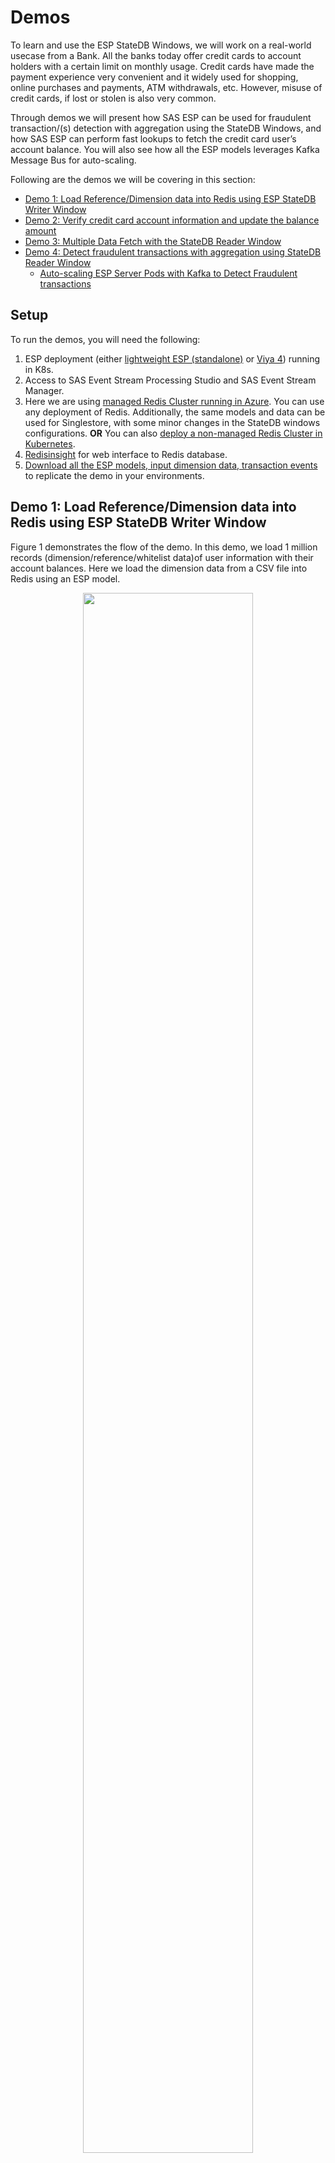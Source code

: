 # Demos

To learn and use the ESP StateDB Windows, we will work on a real-world usecase from a Bank. All the banks today offer credit cards to account holders with a certain limit on monthly usage. Credit cards have made the payment experience very convenient and it widely used for shopping, online purchases and payments, ATM withdrawals, etc. However, misuse of credit cards, if lost or stolen is also very common. 

Through demos we will present how SAS ESP can be used for fraudulent transaction/(s) detection with aggregation using the StateDB Windows, and how SAS ESP can perform fast lookups to fetch the credit card user’s account balance. You will also see how all the ESP models leverages Kafka Message Bus for auto-scaling. 

Following are the demos we will be covering in this section:

* [Demo 1: Load Reference/Dimension data into Redis using ESP StateDB Writer Window](#demo-1-load-referencedimension-data-into-redis-using-esp-statedb-writer-window)
* [Demo 2: Verify credit card account information and update the balance amount](#demo-2-verify-credit-card-account-information-and-update-the-balance-amount)
* [Demo 3: Multiple Data Fetch with the StateDB Reader Window](#demo-3-multiple-data-fetch-with-the-statedb-reader-window)
* [Demo 4: Detect fraudulent transactions with aggregation using StateDB Reader Window](#demo-4-detect-fraudulent-transactions-with-aggregation-using-statedb-reader-window)
  * [Auto-scaling ESP Server Pods with Kafka to Detect Fraudulent transactions](#auto-scaling-esp-server-pods-with-kafka-to-detect-fraudulent-transactions)

##  Setup
To run the demos, you will need the following:

1.	ESP deployment (either [lightweight ESP (standalone)](https://github.com/sassoftware/esp-kubernetes) or [Viya 4](https://github.com/sassoftware/viya4-deployment)) running in K8s.
2. Access to SAS Event Stream Processing Studio and SAS Event Stream Manager.
3.	Here we are using [managed Redis Cluster running in Azure](https://azure.microsoft.com/en-us/products/cache/#:~:text=Azure%20Cache%20for%20Redis%20is,benefits%20of%20a%20managed%20service.). You can use any deployment of Redis. Additionally, the same models and data can be used for Singlestore, with some minor changes in the StateDB windows configurations. **OR** You can also [deploy a non-managed Redis Cluster in Kubernetes](https://docs.redis.com/latest/kubernetes/deployment/quick-start/).  
4. [Redisinsight](https://redis.com/fr/redis-enterprise/redisinsight/) for web interface to Redis database.
4. [Download all the ESP models, input dimension data, transaction events](demos/demo_examples.zip) to replicate the demo in your environments.

## Demo 1: Load Reference/Dimension data into Redis using ESP StateDB Writer Window

Figure 1 demonstrates the flow of the demo. In this demo, we load 1 million records  (dimension/reference/whitelist data)of user information with their account balances. Here we load the dimension data from a CSV file into Redis using an ESP model. 

<figure align="center">
  <img src="demos/images/Demo1_LoadReferenceData.jpg" width="80%" height="80%">
  <figcaption><i>Figure 1. Demo to Load Reference/Dimension data into Redis using ESP StateDB Writer Window</i></figcaption>
</figure>

Reference data can be loaded to Redis using data sources, pipelines, or any other mechanism as well. However, in our case, we are using ESP to do that. 

Figure 2, shows the model where the source window gets the dimension data (records) from the CSV, and the StateDB writer window write them to the Redis.

<figure align="center">
  <img src="demos/images/Demo1_ESPModel.jpg" width="20%" height="20%">
  <figcaption><i>Figure 2. ESP XML Model to load reference/Dimension data into Redis</i></figcaption>
</figure>

Below is the configuration for the StateDB writer window. Change the values for the hostname and password with your Redis credentials.

```sh
        <window-statedb-writer name="StateDBWriter">
          <statedb type="redis" cluster="false" hostname=" dgespkuberedis" port="6379" password="JAhWt5FlCeEq”/>
          <write prefix="userbalance" del-dead-sec-keys="true">
            <output>
              <field-selection name="userid" db-name="userid"/>
              <field-selection name="startTimestamp" db-name="startTimestamp"/>
              <field-selection name="endTimestamp" db-name="endTimestamp"/>
              <field-selection name="balance" db-name="balance"/>
            </output>
          </write>
        </window-statedb-writer>
````
When the above model is executed, you will see the output like in the Figure 3. 

<figure align="center">
  <img src="demos/images/Demo1_ESPModelRun.jpg" width="80%" height="80%">
  <figcaption><i>Figure 3. ESP XML Model Execution in ESP Studio</i></figcaption>
</figure>

Figure 4 shows how the reference data records are then seen in Redis. In our test sample, all the users start at the same balance of $10000. 

<figure align="center">
  <img src="demos/images/Demo1_Redis.jpg" width="80%" height="80%">
  <figcaption><i>Figure 4. Reference data in Redis</i></figcaption>
</figure>

## Demo 2: Verify credit card account information and update the balance amount

In demo 2, credit card users make transactions and at every transaction, a new event is generated which must be processed in real-time. So when a user uses the card, it is checked if the transaction amount is possible or not. 

Figure 5 demonstrates the flow of this demo. The transaction events are sent to the ESP where the StateDB Reader window fetches the required information from the Redis.  In Redis, we verify if the balance is higher than the transaction amount and if it is true, a new transaction event is written in the Redis and the amount balance is updated. Additionally, if the balance is lower than the desired transaction amount, an alert message is sent to the credit card holder and the transaction is canceled. 

<figure align="center">
  <img src="demos/images/Demo2_VerifyandUpdateAmount.jpg" width="80%" height="80%">
  <figcaption><i>Figure 5. Demo 2 to Verify Credit Card Account Information and Update the Balance Amount</i></figcaption>
</figure>

Figure 6 presents the ESP model corresponding to this demo. Here, ESP receives a transaction event at the `source window`. Then, ESP will fetch the balance amount of this particular user which made the transaction using the `StateDB Reader window`. We will get user details, user ID, and the balance amount. If the balance is less than the transaction amount, it will give an alert message in the `compute window`. But if it is not, then two actions will happen. First, this new transaction will be added to the Redis and the current balance will be modified to reflect the new transaction. So basically, the transaction amount will be subtracted from the balance and written back to the Redis. 

<figure align="center">
  <img src="demos/images/Demo2_ESPModel.jpg" width="50%" height="50%">
  <figcaption><i>Figure 6. ESP XML Model to Verify Credit Card Account Information and Update the Balance Amount</i></figcaption>
</figure>

Now you can run the model using the historic transaction test data ` historicaltransaction100k.csv`. Figure 7 shows how the `newbalance` is created by subtracting the `amount` from the `balance`. It is important to note that we are first reading the record from the Redis and then modifying it. Not only that, two separate write operations are happening in parallel, i.e., writing the new transaction to Redis and writing the newly computed balance.

<figure align="center">
  <img src="demos/images/Demo2_ESPModelRun.jpg" width="80%" height="80%">
  <figcaption><i>Figure 7. ESP XML Model Execution in ESP Studio</i></figcaption>
</figure>

**NOTE:** The time difference between the two transactions from the same user must be greater than 1 millisecond. This is usually the case in general as no user makes two transactions within a period of 1 millisecond. If that happens, then the read before write (second transaction) operation can give inconsistent results. We encounter this because ESP is processing way faster than the Redis (read and write to Redis). However, this is an edge case and never happens in real-world scenarios.

## Demo 3: Multiple Data Fetch with the StateDB Reader Window

In this demo, we will demonstrate fetching all the matching transactions for a credit card user and count the number of transactions above $1000. Figure 8 presents the simple flow of this demo. If the number of transactions above $1000 is greater than or equal to 2 (including the historic transactions in Redis and the current transaction), an alert will be generated. It is not a simple aggregation as we need to filter out the transactions based on a condition, i.e., `#Tx > $1000`. So, here we need to perform multiple fetches for each of the incoming events with filtering to get only those transactions that fulfill the condition (including the current transaction).

**NOTE:** In the demo, we will not implement the alert part.

<figure align="center">
  <img src="demos/images/Demo3_MultipleFetchBeforeWrite.jpg" width="80%" height="80%">
  <figcaption><i>Figure 8. Demo to Demonstrate Multiple Data Fetch with the StateDB Reader Window</i></figcaption>
</figure>

Figure 9, shows the ESP XML model flow of this demo. We get the transaction events in the `Source Window`. In the `StateDB Reader Window` we fetch all the records of the current user. This is where we perform multiple fetches from Redis. `Filter Window` then filters out all the transactions above $1000. Note that we are using a stateful model with an `Aggregate Window` which counts the number of transaction events above $1000 followed by another  `Filter Window` that counts these transactions and if the number of transactions exceeds or equals 2, an alert is generated. 

<figure align="center">
  <img src="demos/images/Demo3_ESPModel.jpg" width="20%" height="20%">
  <figcaption><i>Figure 9. ESP XML Model for Multiple Data Fetch with the StateDB Reader Window</i></figcaption>
</figure>

Figure 10, shows all the input transactions. To keep it simple and to understand the functionality of the demo, we are sending two transaction events generated by `userid_20` and `userid_21`. 

<figure align="center">
  <img src="demos/images/Demo3_sourceWindowInputs.jpg" width="80%" height="80%">
  <figcaption><i>Figure 10. Input Events to Source Window in the ESP Model</i></figcaption>
</figure>

In Figure 11, we see the fetched events for the `useri_20`. These are all `insert` events. 

<figure align="center">
  <img src="demos/images/Demo3_inserts.jpg" width="80%" height="80%">
  <figcaption><i>Figure 11. Fetched "insert" events in ESP StateDB Reader Window</i></figcaption>
</figure>

However, we also see corresponding `delete` events for those `insert` events in Figure 12. These delete events are generated in the `StateDB Reader Window` via the property **generate-deletes="true"**. 
This is required to delete the temporary state created by the model in the internal memory of the ESP server pod. Here we use internal memory as a transient storage to keep the matching records during the processing of that event. Once the event is processed, the matching records from the internal memory are deleted. Do not confuse this `generate-deletes` property with Time-To-Die (TTD) in Redis. They are different.

<figure align="center">
  <img src="demos/images/Demo3_deletes.jpg" width="80%" height="80%">
  <figcaption><i>Figure 12. Fetched "delete" events in ESP StateDB Reader Window</i></figcaption>
</figure>

Figure 13, `Filter Window` shows the final results with the count of transactions higher than $1000. 

<figure align="center">
  <img src="demos/images/Demo3_filterResults.jpg" width="80%" height="80%">
  <figcaption><i>Figure 13. Final results in the Filter Window</i></figcaption>
</figure>

## Demo 4: Detect fraudulent transactions with aggregation using StateDB Reader Window

In this demo, we demonstrate the detection of fraudulent transactions based on the average aggregation of the transactions. Figure 14 presents a Credit Card (CC) holder doing several transactions over a period. Now, maliciously, a person obtains the credit card information of the CC holder. He/She performs a transaction of a large amount which is much higher than the average amount of transactions done by the CC holder. In this case, a bank would suspect this transaction to be a fraudulent one and would want to inform the CC holder about it by an alert SMS. 
Many banks now send such alert messages that if this transaction is not by you, please report the bank. 

Here, the average of transactions can be computed over a month, months, or even a year. And this is the retention policy for the transactions stored in Redis. 

<figure align="center">
  <img src="demos/images/Demo4_SimpleAggregation.jpg" width="80%" height="80%">
  <figcaption><i>Figure 14. Demo to demonstrate Detection of fraudulent transactions with aggregation using StateDB Reader Window</i></figcaption>
</figure>

Figure 15 shows the model which receives the transaction events in the `Source Window`. In the `StateDB Reader Window`, it fetches all the records of the user (user is obtained from the current transaction event) and calculates the average amount of all the transactions done in a given period. The `Filter Window` filters out the events where the new transaction amount is greater than the average amount of the previous historic transactions. `Compute Window` shows the alert message with the amount of high value. 

<figure align="center">
  <img src="demos/images/Demo4_ESPModel.jpg" width="20%" height="20%">
  <figcaption><i>Figure 15. ESP XML Model for Simple Aggregation</i></figcaption>
</figure>

Figure 16 shows the results of the `StateDB Reader Window` which displays the `avgamount` of the previous historic transactions along with the `amount` of the new *malicious* transaction amount for that user to compare with. 

<figure align="center">
  <img src="demos/images/Demo4_StateDBReaderOutput.jpg" width="90%" height="90%">
  <figcaption><i>Figure 16. Results of StateDB Reader Window</i></figcaption>
</figure>

In below Figure 17, the `Filter Window` shows all the results where the *malicious* transaction amount exceeds the average amount (of all the transactions) for that user. 

<figure align="center">
  <img src="demos/images/Demo4_FilterOutput.jpg" width="90%" height="90%">
  <figcaption><i>Figure 17. Results of Filter Window</i></figcaption>
</figure>

Finally, Figure 18 displays the result from the `Compute Window` which shows the alert message for all the transactions where the amount was higher than the average amount.

<figure align="center">
  <img src="demos/images/Demo4_ComputeOutput.jpg" width="90%" height="90%">
  <figcaption><i>Figure 17. Results of Compute Window</i></figcaption>
</figure>

### Auto-scaling ESP Server Pods with Kafka to Detect Fraudulent transactions

In this demo, we will extend the ESP XML model from Demo 4 to auto-scale to handle the increasing incoming events. We will use Kafka to stream the incoming events to the `ESP Source Window` in the model. You can use any deployment of Kafka, be it [managed Kafka by Confluent]( https://www.confluent.io/confluent-cloud/?utm_medium=sem&utm_source=google&utm_campaign=ch.sem_br.nonbrand_tp.prs_tgt.kafka_mt.xct_rgn.emea_lng.eng_dv.all_con.kafka-azure&utm_term=apache%20kafka%20azure&creative=&device=c&placement=&gclid=CjwKCAiAv9ucBhBXEiwA6N8nYO2EqHMGF5Wt_1pJp5MkznVtxDVdu0jv_QQRZ-ZTjYxMLaH6VV8YRRoC0_gQAvD_BwE) or [non-managed Kafka from Strimzi in Kubernetes]( https://strimzi.io/). 

In the `Source Window`, we have configured the Kafka connector as shown below. It reads the input events from the input topic `intopic` which is streamed with the incoming events. We create 10 partitions in the `intopic`.

**NOTE** We do not define any partition number so that auto-scaling ESP server pods can read from any partition selected by Kafka to its consumers in the same consumer group after rebalancing every time an ESP server pod joins. 

```sh
<window-source index="pi_EMPTY" name="Source">
          <schema>
            <fields>
              <field name="id" type="double" key="true"/>
              <field name="userid" type="string" key="true"/>
              <field name="timestamp" type="stamp" key="true"/>
              <field name="amount" type="double"/>
            </fields>
          </schema>
          <connectors>
            <connector class="kafka" name="New_Connector_1">
              <properties>
                <property name="type"><![CDATA[pub]]></property>
                <property name="kafkahostport"><![CDATA[10.0.29.73:9092]]></property>
                <property name="kafkatopic"><![CDATA[intopic]]></property>
                <property name="kafkaconsumergroupid"><![CDATA[group0]]></property>
                <property name="urlhostport"><![CDATA[unused:33333]]></property>
                <property name="kafkatype"><![CDATA[csv]]></property>
                <property name="dateformat"><![CDATA[%Y-%m-%d %H:%M:%S]]></property>
                <property name="kafkaglobalconfig"><![CDATA[auto.commit.interval.ms=3000]]></property>
              </properties>
            </connector>
          </connectors>
        </window-source>
````

Figure 18 demonstrates the high-level architecture of the auto-scaling ESP server pods with Kafka to detect fraudulent transactions. 

For this demo, we have 1 million user information with a starting balance in the Redis. We have used another ESP model to stream user transactions to Kafka input topic `intopic`. 

<figure align="center">
  <img src="demos/images/Demo4_ScalableSimpleAggregation.jpg" width="80%" height="80%">
  <figcaption><i>Figure 18. High-level Architecture of Auto-scaling ESP Server Pods with Kafka to Detect Fraudulent transactions</i></figcaption>
</figure>
 
We run both the models,`Scalable_AggregationTransaction_Redis.xml` and `inputtransactions.xml` from SAS Event Stream Manager.  

Figure 19 shows how we load and start the `Scalable_AggregationTransaction_Redis.xml` model. 

<figure align="center">
  <img src="demos/images/Demo4_LoadProjectinESM.jpg" width="40%" height="40%">
  <figcaption><i>Figure 19. Load Scalable Model Scalable_AggregationTransaction_Redis.xml in SAS ESM</i></figcaption>
</figure>

We also provide the deployment settings in the SAS ESM. We configure CPU, memory, and number of min and max replicas for scaling. Figure 20, demonstrates how to provide these settings. 

<figure align="center">
  <img src="demos/images/Demo4_DeploymentSettingsESM.jpg" width="40%" height="40%">
  <figcaption><i>Figure 20. Deployment Settings for Model Scalable_AggregationTransaction_Redis.xml in SAS ESM</i></figcaption>
</figure>

Once we start the model, you can see and review it as shown in Figure 21. 

<figure align="center">
  <img src="demos/images/Demo4_ScalableModelStarts.jpg" width="80%" height="80%">
  <figcaption><i>Figure 21. Model Scalable_AggregationTransaction_Redis.xml Starts in SAS ESM</i></figcaption>
</figure>

Now, we can start streaming the incoming events to Kafka `intopic` so that the scalable model can start processing the events. Figure 22, shows how we load and configure the `inputtransactions.xml` model. Note this model does not scale. 

<figure align="center">
  <img src="demos/images/Demo4_LoadWriteTransAndPropESM.jpg">
  <figcaption><i>Figure 22. Load and Configure inputtransactions.xml model in SAS ESM</i></figcaption>
</figure>

Once, the user transaction events start to flow in the Kafka, then with time, the scalable model starts to scale to handle the increasing load as shown in Figure 23. 

<figure align="center">
  <img src="demos/images/Demo4_scalingServers.jpg" width="80%" height="80%">
  <figcaption><i>Figure 23. Scalable Model in ESM</i></figcaption>
</figure>



